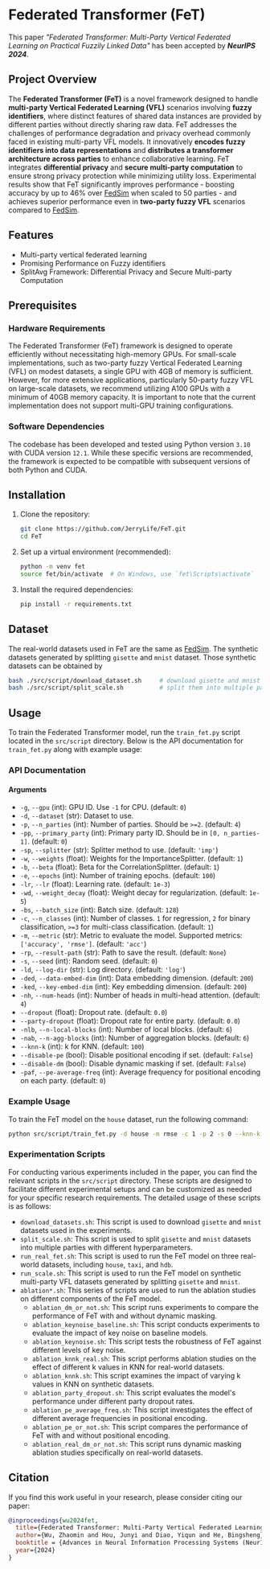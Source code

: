 # Federated Transformer (FeT)

This paper _"Federated Transformer: Multi-Party Vertical Federated Learning on Practical Fuzzily Linked Data"_ has been accepted by _**NeurIPS 2024**_.

## Project Overview

The **Federated Transformer (FeT)** is a novel framework designed to handle **multi-party Vertical Federated Learning (VFL)** scenarios involving **fuzzy identifiers**, where distinct features of shared data instances are provided by different parties without directly sharing raw data. FeT addresses the challenges of performance degradation and privacy overhead commonly faced in existing multi-party VFL models. It innovatively **encodes fuzzy identifiers into data representations** and **distributes a transformer architecture across parties** to enhance collaborative learning. FeT integrates **differential privacy** and **secure multi-party computation** to ensure strong privacy protection while minimizing utility loss. Experimental results show that FeT significantly improves performance - boosting accuracy by up to 46% over [FedSim](https://github.com/Xtra-Computing/FedSim) when scaled to 50 parties - and achieves superior performance even in **two-party fuzzy VFL** scenarios compared to [FedSim](https://github.com/Xtra-Computing/FedSim).

## Features
- Multi-party vertical federated learning
- Promising Performance on Fuzzy identifiers
- SplitAvg Framework: Differential Privacy and Secure Multi-party Computation

## Prerequisites
### Hardware Requirements

The Federated Transformer (FeT) framework is designed to operate efficiently without necessitating high-memory GPUs. For small-scale implementations, such as two-party fuzzy Vertical Federated Learning (VFL) on modest datasets, a single GPU with 4GB of memory is sufficient. However, for more extensive applications, particularly 50-party fuzzy VFL on large-scale datasets, we recommend utilizing A100 GPUs with a minimum of 40GB memory capacity. It is important to note that the current implementation does not support multi-GPU training configurations.

### Software Dependencies

The codebase has been developed and tested using Python version `3.10` with CUDA version `12.1`. While these specific versions are recommended, the framework is expected to be compatible with subsequent versions of both Python and CUDA. 

## Installation
1. Clone the repository:
   ```bash
   git clone https://github.com/JerryLife/FeT.git
   cd FeT
   ```
2. Set up a virtual environment (recommended):
   ```bash
   python -m venv fet
   source fet/bin/activate  # On Windows, use `fet\Scripts\activate`
   ```
3. Install the required dependencies:
   ```bash
   pip install -r requirements.txt
   ```
## Dataset

The real-world datasets used in FeT are the same as [FedSim](https://github.com/Xtra-Computing/FedSim). The synthetic datasets generated by splitting `gisette` and `mnist` dataset. Those synthetic datasets can be obtained by
```bash
bash ./src/script/download_dataset.sh     # download gisette and mnist dataset
bash ./src/script/split_scale.sh          # split them into multiple parties
```

## Usage

To train the Federated Transformer model, run the `train_fet.py` script located in the `src/script` directory. Below is the API documentation for `train_fet.py` along with example usage:

### API Documentation

#### Arguments
- `-g`, `--gpu` (int): GPU ID. Use `-1` for CPU. (default: `0`)
- `-d`, `--dataset` (str): Dataset to use.
- `-p`, `--n_parties` (int): Number of parties. Should be `>=2`. (default: `4`)
- `-pp`, `--primary_party` (int): Primary party ID. Should be in `[0, n_parties-1]`. (default: `0`)
- `-sp`, `--splitter` (str): Splitter method to use. (default: `'imp'`)
- `-w`, `--weights` (float): Weights for the ImportanceSplitter. (default: `1`)
- `-b`, `--beta` (float): Beta for the CorrelationSplitter. (default: `1`)
- `-e`, `--epochs` (int): Number of training epochs. (default: `100`)
- `-lr`, `--lr` (float): Learning rate. (default: `1e-3`)
- `-wd`, `--weight_decay` (float): Weight decay for regularization. (default: `1e-5`)
- `-bs`, `--batch_size` (int): Batch size. (default: `128`)
- `-c`, `--n_classes` (int): Number of classes. `1` for regression, `2` for binary classification, `>=3` for multi-class classification. (default: `1`)
- `-m`, `--metric` (str): Metric to evaluate the model. Supported metrics: `['accuracy', 'rmse']`. (default: `'acc'`)
- `-rp`, `--result-path` (str): Path to save the result. (default: `None`)
- `-s`, `--seed` (int): Random seed. (default: `0`)
- `-ld`, `--log-dir` (str): Log directory. (default: `'log'`)
- `-ded`, `--data-embed-dim` (int): Data embedding dimension. (default: `200`)
- `-ked`, `--key-embed-dim` (int): Key embedding dimension. (default: `200`)
- `-nh`, `--num-heads` (int): Number of heads in multi-head attention. (default: `4`)
- `--dropout` (float): Dropout rate. (default: `0.0`)
- `--party-dropout` (float): Dropout rate for entire party. (default: `0.0`)
- `-nlb`, `--n-local-blocks` (int): Number of local blocks. (default: `6`)
- `-nab`, `--n-agg-blocks` (int): Number of aggregation blocks. (default: `6`)
- `--knn-k` (int): k for KNN. (default: `100`)
- `--disable-pe` (bool): Disable positional encoding if set. (default: `False`)
- `--disable-dm` (bool): Disable dynamic masking if set. (default: `False`)
- `-paf`, `--pe-average-freq` (int): Average frequency for positional encoding on each party. (default: `0`)

### Example Usage

To train the FeT model on the `house` dataset, run the following command:

```bash
python src/script/train_fet.py -d house -m rmse -c 1 -p 2 -s 0 --knn-k 100 -nh 4 -ded 100 -ked 100 -nlb 3 -nab 3 -paf 1 --dropout 0.3 -g 0
```

### Experimentation Scripts

For conducting various experiments included in the paper, you can find the relevant scripts in the `src/script` directory. These scripts are designed to facilitate different experimental setups and can be customized as needed for your specific research requirements. The detailed usage of these scripts is as follows:

- `download_datasets.sh`: This script is used to download `gisette` and `mnist` datasets used in the experiments.
- `split_scale.sh`: This script is used to split `gisette` and `mnist` datasets into multiple parties with different hyperparameters.
- `run_real_fet.sh`: This script is used to run the FeT model on three real-world datasets, including `house`, `taxi`, and `hdb`.
- `run_scale.sh`: This script is used to run the FeT model on synthetic multi-party VFL datasets generated by splitting `gisette` and `mnist`.
- `ablation*.sh`: This series of scripts are used to run the ablation studies on different components of the FeT model.
  - `ablation_dm_or_not.sh`: This script runs experiments to compare the performance of FeT with and without dynamic masking.
  - `ablation_keynoise_baseline.sh`: This script conducts experiments to evaluate the impact of key noise on baseline models.
  - `ablation_keynoise.sh`: This script tests the robustness of FeT against different levels of key noise.
  - `ablation_knnk_real.sh`: This script performs ablation studies on the effect of different k values in KNN for real-world datasets.
  - `ablation_knnk.sh`: This script examines the impact of varying k values in KNN on synthetic datasets.
  - `ablation_party_dropout.sh`: This script evaluates the model's performance under different party dropout rates.
  - `ablation_pe_average_freq.sh`: This script investigates the effect of different average frequencies in positional encoding.
  - `ablation_pe_or_not.sh`: This script compares the performance of FeT with and without positional encoding.
  - `ablation_real_dm_or_not.sh`: This script runs dynamic masking ablation studies specifically on real-world datasets.


## Citation

If you find this work useful in your research, please consider citing our paper:

```bibtex
@inproceedings{wu2024fet,
  title={Federated Transformer: Multi-Party Vertical Federated Learning on Practical Fuzzily Linked Data},
  author={Wu, Zhaomin and Hou, Junyi and Diao, Yiqun and He, Bingsheng},
  booktitle = {Advances in Neural Information Processing Systems (NeurIPS)},
  year={2024}
}
```
